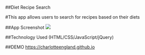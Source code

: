 
##Diet Recipe Search

#This app allows users to search for recipes based on their diets

##App Screenshot
![](image.png)

##Technology Used
(HTML/CSS/JavaScript/jQuery)

##DEMO
https://charlotteengland.github.io


